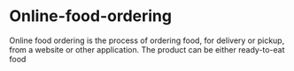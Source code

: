 # Online-food-ordering
Online food ordering is the process of ordering food, for delivery or pickup, from a website or other application. The product can be either ready-to-eat food
